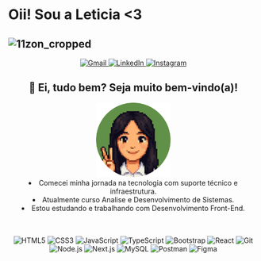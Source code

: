 <h1>Oii! Sou a Leticia <3</h1>

![11zon_cropped](https://github.com/user-attachments/assets/f2383a36-8196-4689-b778-20d11684784b)
---
 <p align="center">
  <a href="mailto:lelegamaoliver@gmail.com" target="_blank">
    <img src="https://img.shields.io/badge/Gmail-D14836?style=for-the-badge&logo=gmail&logoColor=white" alt="Gmail" />
  </a>
  <a href="https://www.linkedin.com/in/leticia-gama-28453b171" target="_blank">
    <img src="https://img.shields.io/badge/LinkedIn-0077B5?style=for-the-badge&logo=linkedin&logoColor=white" alt="LinkedIn" />
  </a>
  <a href="https://www.instagram.com/letiicia_gama?igsh=MWlpcWQ1Mm14ZTUwbQ%3D%3D&utm_source=qr" target="_blank">
    <img src="https://img.shields.io/badge/Instagram-E4405F?style=for-the-badge&logo=instagram&logoColor=white" alt="Instagram" />
  </a>
</p>


<h2 align="center">🌱 Ei, tudo bem? Seja muito bem-vindo(a)!</h2>
<div align="center"><img src="./imagens/fotor-20250701173142.png" width="150px"


  - Comecei minha jornada na tecnologia com suporte técnico e infraestrutura.
  - Atualmente curso Analise e Desenvolvimento de Sistemas.
  - Estou estudando e trabalhando com Desenvolvimento Front-End.
</div>
<br></br>
<p align="center">
  <img src="https://cdn.jsdelivr.net/gh/devicons/devicon/icons/html5/html5-original.svg" height="30" alt="HTML5" />
  <img src="https://cdn.jsdelivr.net/gh/devicons/devicon/icons/css3/css3-original.svg" height="30" alt="CSS3" />
  <img src="https://cdn.jsdelivr.net/gh/devicons/devicon/icons/javascript/javascript-original.svg" height="30" alt="JavaScript" />
  <img src="https://cdn.jsdelivr.net/gh/devicons/devicon/icons/typescript/typescript-original.svg" height="30" alt="TypeScript" />
  <img src="https://cdn.jsdelivr.net/gh/devicons/devicon/icons/bootstrap/bootstrap-original.svg" height="30" alt="Bootstrap" />
  <img src="https://cdn.jsdelivr.net/gh/devicons/devicon/icons/react/react-original.svg" height="30" alt="React" />
  <img src="https://cdn.jsdelivr.net/gh/devicons/devicon/icons/git/git-original.svg" height="30" alt="Git" />
  <img src="https://cdn.jsdelivr.net/gh/devicons/devicon/icons/nodejs/nodejs-original.svg" height="30" alt="Node.js" />
  <img src="https://cdn.jsdelivr.net/gh/devicons/devicon/icons/nextjs/nextjs-original.svg" height="30" alt="Next.js" />
  <img src="https://cdn.jsdelivr.net/gh/devicons/devicon/icons/mysql/mysql-original.svg" height="30" alt="MySQL" />
  <img src="https://www.vectorlogo.zone/logos/getpostman/getpostman-icon.svg" height="30" alt="Postman" />
  <img src="https://cdn.jsdelivr.net/gh/devicons/devicon/icons/figma/figma-original.svg" height="30" alt="Figma" />
</p>

 
